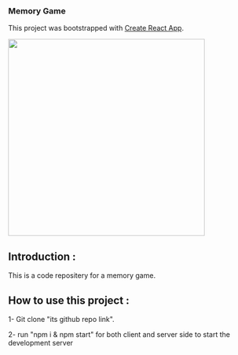 ### Memory Game
This project was bootstrapped with [Create React App](https://github.com/facebook/create-react-app).

<img src="https://user-images.githubusercontent.com/60320144/203350855-4afb8eb9-3fc3-4e4b-99ab-a8aa12aee772.PNG" width="400" />

## Introduction :
This is a code repositery for a memory game.

## How to use this project :
1- Git clone "its github repo link".

2- run "npm i & npm start" for both client and server side to start the development server  
